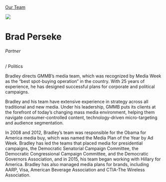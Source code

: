 





[Our Team](/who-we-are/team/)


![](data:image/gif;base64,R0lGODlhAQABAAAAACH5BAEKAAEALAAAAAABAAEAAAICTAEAOw==)![](https://www.gmmb.com/wp-content/uploads/2015/11/Brad-Perseke-03826_RT_SM-468x468.jpg)


Brad Perseke
============


###### Partner 
  / Politics


Bradley directs GMMB’s media team, which was recognized by Media Week as the “best spot-buying operation” in the country. With 25 years of experience, he has designed successful plans for corporate and political campaigns.


Bradley and his team have extensive experience in strategy across all traditional and new media. Under his leadership, GMMB puts its clients at the forefront of today’s changing mass media environment, helping them navigate consumer-controlled content, technology-driven micro-targeting and audience segmentation.


In 2008 and 2012, Bradley’s team was responsible for the Obama for America media buy, which was named the Media Plan of the Year by Ad Week. Bradley has led the teams that placed media for presidential campaigns, the Democratic Senatorial Campaign Committee, the Democratic Congressional Campaign Committee, and the Democratic Governors Association, and in 2015, his team began working with Hillary for America. Bradley has also managed media plans for brands, including AARP, Visa, American Beverage Association and CTIA-The Wireless Association.











